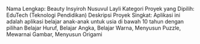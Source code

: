 Nama Lengkap: Beauty Insyiroh Nusuvul Layli
Kategori Proyek yang Dipilih: EduTech (Teknologi Pendidikan)
Deskripsi Proyek Singkat: Aplikasi ini adalah aplikasi belajar anak-anak untuk usia di bawah 10 tahun dengan pilihan Belajar Huruf, Belajar Angka, Belajar Warna, Menyusun Puzzle, Mewarnai Gambar, Menyusun Origami